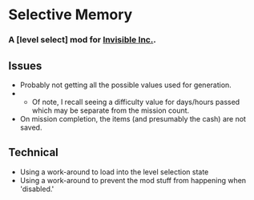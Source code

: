# Selective Memory
### A [level select] mod for [Invisible Inc.](http://store.steampowered.com/app/243970).

## Issues

* Probably not getting all the possible values used for generation.
* * Of note, I recall seeing a difficulty value for days/hours passed which may be separate from the mission count.
* On mission completion, the items (and presumably the cash) are not saved.

## Technical

* Using a work-around to load into the level selection state
* Using a work-around to prevent the mod stuff from happening when 'disabled.'
